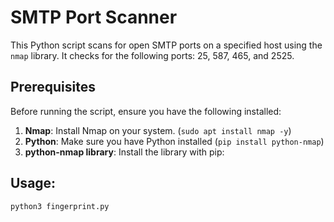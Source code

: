 # SMTP Port Scanner

This Python script scans for open SMTP ports on a specified host using the `nmap` library. It checks for the following ports: 25, 587, 465, and 2525.

## Prerequisites

Before running the script, ensure you have the following installed:

1. **Nmap**: Install Nmap on your system. (`sudo apt install nmap -y`)
2. **Python**: Make sure you have Python installed (`pip install python-nmap`)
3. **python-nmap library**: Install the library with pip:

## Usage:
```bash
python3 fingerprint.py
